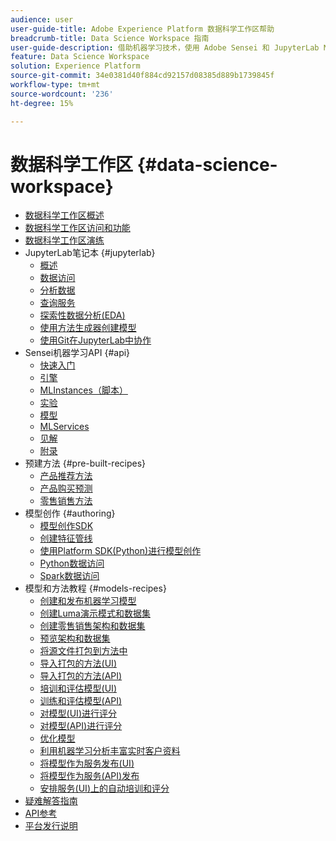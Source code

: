 ```yaml
---
audience: user
user-guide-title: Adobe Experience Platform 数据科学工作区帮助
breadcrumb-title: Data Science Workspace 指南
user-guide-description: 借助机器学习技术，使用 Adobe Sensei 和 JupyterLab Notebooks 开发、训练模型和配方，并进行评分。
feature: Data Science Workspace
solution: Experience Platform
source-git-commit: 34e0381d40f884cd92157d08385d889b1739845f
workflow-type: tm+mt
source-wordcount: '236'
ht-degree: 15%

---
```



# 数据科学工作区 {#data-science-workspace}

* [数据科学工作区概述](home.md)
* [数据科学工作区访问和功能](access-features-dsw.md)
* [数据科学工作区演练](walkthrough.md)
* JupyterLab笔记本 {#jupyterlab}
   * [概述](jupyterlab/overview.md)
   * [数据访问](jupyterlab/access-notebook-data.md)
   * [分析数据](jupyterlab/analyze-your-data.md)
   * [查询服务](jupyterlab/query-service.md)
   * [探索性数据分析(EDA)](jupyterlab/eda-notebook.md)
   * [使用方法生成器创建模型](jupyterlab/create-a-model.md)
   * [使用Git在JupyterLab中协作](jupyterlab/using-git-for-collaboration.md)
* Sensei机器学习API {#api}
   * [快速入门](api/getting-started.md)
   * [引擎](api/engines.md)
   * [MLInstances（脚本）](api/mlinstances.md)
   * [实验](api/experiments.md)
   * [模型](api/models.md)
   * [MLServices](api/mlservices.md)
   * [见解](api/insights.md)
   * [附录](api/appendix.md)
* 预建方法 {#pre-built-recipes}
   * [产品推荐方法](pre-built-recipes/product-recommendations.md)
   * [产品购买预测](pre-built-recipes/product-purchase-prediction.md)
   * [零售销售方法](pre-built-recipes/retail-sales.md)
* 模型创作 {#authoring}
   * [模型创作SDK](authoring/sdk.md)
   * [创建特征管线](authoring/feature-pipeline.md)
   * [使用Platform SDK(Python)进行模型创作](authoring/platform-sdk.md)
   * [Python数据访问](authoring/python.md)
   * [Spark数据访问](authoring/spark.md)
* 模型和方法教程 {#models-recipes}
   * [创建和发布机器学习模型](models-recipes/create-publish-model.md)
   * [创建Luma演示模式和数据集](models-recipes/create-luma-data.md)
   * [创建零售销售架构和数据集](models-recipes/create-retails-sales-dataset.md)
   * [预览架构和数据集](models-recipes/preview-schema-data.md)
   * [将源文件打包到方法中](models-recipes/package-source-files-recipe.md)
   * [导入打包的方法(UI)](models-recipes/import-packaged-recipe-ui.md)
   * [导入打包的方法(API)](models-recipes/import-packaged-recipe-api.md)
   * [培训和评估模型(UI)](models-recipes/train-evaluate-model-ui.md)
   * [训练和评估模型(API)](models-recipes/train-evaluate-model-api.md)
   * [对模型(UI)进行评分](models-recipes/score-model-ui.md)
   * [对模型(API)进行评分](models-recipes/score-model-api.md)
   * [优化模型](models-recipes/optimize-model.md)
   * [利用机器学习分析丰富实时客户资料](models-recipes/enrich-profile.md)
   * [将模型作为服务发布(UI)](models-recipes/publish-model-service-ui.md)
   * [将模型作为服务(API)发布](models-recipes/publish-model-service-api.md)
   * [安排服务(UI)上的自动培训和评分](models-recipes/schedule-models-ui.md)
* [疑难解答指南](troubleshooting-guide.md)
* [API参考](https://www.adobe.io/apis/experienceplatform/home/api-reference.html#!acpdr/swagger-specs/sensei-ml-api.yaml)
* [平台发行说明](https://www.adobe.com/go/platform-release-notes-en)